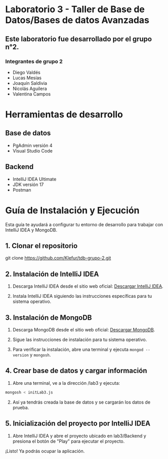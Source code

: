 # Laboratorio 3 - Taller de Base de Datos/Bases de datos Avanzadas
## Este laboratorio fue desarrollado por el grupo n°2.
### Integrantes de grupo 2
* Diego Valdés
* Lucas Mesías
* Joaquín Saldivia
* Nicolás Aguilera
* Valentina Campos

# Herramientas de desarrollo

## Base de datos
* PgAdmin versión 4
* Visual Studio Code

## Backend
* IntelliJ IDEA Ultimate
* JDK versión 17
* Postman

# Guía de Instalación y Ejecución
Esta guía te ayudará a configurar tu entorno de desarrollo para trabajar con IntelliJ IDEA y MongoDB.

## 1. Clonar el repositorio

git clone https://github.com/Klefur/tdb-grupo-2.git

## 2. Instalación de IntelliJ IDEA

1. Descarga IntelliJ IDEA desde el sitio web oficial: [Descargar IntelliJ IDEA](https://www.jetbrains.com/idea/download/).

2. Instala IntelliJ IDEA siguiendo las instrucciones específicas para tu sistema operativo.

## 3. Instalación de MongoDB

1. Descarga MongoDB desde el sitio web oficial: [Descargar MongoDB](https://www.mongodb.com/try/download/community).

2. Sigue las instrucciones de instalación para tu sistema operativo.

3. Para verificar la instalación, abre una terminal y ejecuta `mongod --version` y `mongosh`.

## 4. Crear base de datos y cargar información

1. Abre una terminal, ve a la dirección /lab3 y ejecuta: 
```bash
mongosh < initLab3.js
```
2. Así ya tendrás creada la base de datos y se cargarán los datos de prueba.
   
## 5. Inicialización del proyecto por IntelliJ IDEA

1. Abre IntelliJ IDEA y abre el proyecto ubicado en lab3/Backend y presiona el botón de "Play" para ejecutar el proyecto.

¡Listo! Ya podrás ocupar la aplicación.
